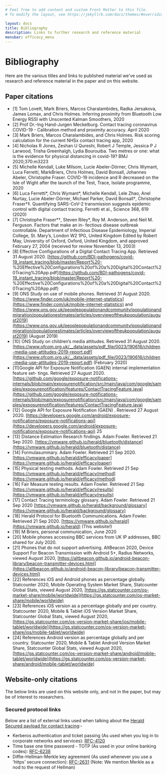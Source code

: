 ```yaml
---
# Feel free to add content and custom Front Matter to this file.
# To modify the layout, see https://jekyllrb.com/docs/themes/#overriding-theme-defaults

layout: docs
title: Bibliography
description: Links to further research and reference material
menubar: efficacy_menu
---
```


# Bibliography

Here are the various titles and links to published material we've used as research
and reference material in the paper and on this website.

## Paper citations

- <a id="a-1" />[1] Tom Lovett, Mark Briers, Marcos Charalambides, Radka Jersakova, James Lomax, and Chris Holmes. Inferring proximity from Bluetooth Low Energy RSSI with Unscented Kalman Smoothers, 2020
- <a id="a-2" />[2] Prof Dr.-Ing Hand-Jurgen Meckelburg. Contact tracing coronavirus COVID-19 - Calibration method and proximity accuracy. April 2020
- <a id="a-3" />[3] Mark Briers, Marcos Charalambides, and Chris Holmes. Risk scoring calculation for the current NHSx contact tracing app, 2020
- <a id="a-4" />[4] Nicholas R Jones, Zeshan U Qureshi, Robert J Temple, Jessica P J Larwood, Trisha Greenhalgh, Lydia Bourouiba. Two metres or one: what is the evidence for physical distancing in covid-19? BMJ 2020;370:m3223
- <a id="a-5" />[5] Michelle Kendall, Luke Milsom, Lucie Abeler-Dörner, Chris Wymant, Luca Ferretti, MarkBriers, Chris Holmes, David Bonsall, Johannes Abeler, Christophe Fraser. COVID-19 incidence and R decreased on the Isle of Wight after the launch of the Test, Trace, Isolate programme, 2020
- <a id="a-6" />[6] Luca Ferretti*, Chris Wymant*, Michelle Kendall, Lele Zhao, Anel Nurtay, Lucie Abeler-Dörner, Michael Parker, David Bonsall†, Christophe Fraser†‡. Quantifying SARS-CoV-2 transmission suggests epidemic control with digital contact tracing. Ferretti et al., Science 368, 619 (2020)
- <a id="a-7" />[7] Christophe Fraser*†, Steven Riley*, Roy M. Anderson, and Neil M. Ferguson. Factors that make an in- fectious disease outbreak controllable. Department of Infectious Disease Epidemiology, Imperial College, St. Mary’s, London W2 1PG, United Kingdom Edited by Robert May, University of Oxford, Oxford, United Kingdom, and approved February 27, 2004 (received for review November 13, 2003)
- <a id="a-8" />[8] Effective Configurations of a Digital Contact Tracing App. Retrieved 31 August 2020. [https://github.com/BDI-pathogens/covid-19_instant_tracing/blob/master/Report%20- %20Effective%20Configurations%20of%20a%20Digital%20Contact%20Tracing%20App.pdf](https://github.com/BDI-pathogens/covid-19_instant_tracing/blob/master/Report%20- %20Effective%20Configurations%20of%20a%20Digital%20Contact%20Tracing%20App.pdf)
- <a id="a-9" />[9] ONS Study on use of mobile phones. Retrieved 31 August 2020. [https://www.finder.com/uk/mobile-internet-statistics](https://www.finder.com/uk/mobile-internet-statistics) and [https://www.ons.gov.uk/peoplepopulationandcommunity/populationandmigration/populationestimates/articles/overviewoftheukpopulation/august2019](https://www.ons.gov.uk/peoplepopulationandcommunity/populationandmigration/populationestimates/articles/overviewoftheukpopulation/august2019) (August 2019)
- <a id="a-10" />[10] ONS Study on children’s media attitudes. Retrieved 31 August 2020. [https://www.ofcom.org.uk/__data/assets/pdf_file/0023/190616/children-media-use-attitudes-2019-report.pdf](https://www.ofcom.org.uk/__data/assets/pdf_file/0023/190616/children-media-use-attitudes-2019-report.pdf) (February 2020)
- <a id="a-11" />[11]Google API for Exposure Notification (GAEN) internal implementation feature set-
tings. Retrieved 27 August 2020. [https://github.com/google/exposure-notifications-internals/blob/main/exposurenotification/src/main/java/com/google/samples/exposurenotification/features/ContactTracingFeature.java](https://github.com/google/exposure-notifications-internals/blob/main/exposurenotification/src/main/java/com/google/samples/exposurenotification/features/ContactTracingFeature.java)
- <a id="a-12" />[12] Google API for Exposure Notification (GAEN) . Retrieved 27 August 2020. [https://developers.google.com/android/exposure-notifications/exposure-notifications-api](https://developers.google.com/android/exposure-notifications/exposure-notifications-api)
25
- <a id="a-13" />[13] Distance Estimation Research findings. Adam Fowler. Retrieved 21 Sep 2020. [https://vmware.github.io/herald/bluetooth/distance](https://vmware.github.io/herald/bluetooth/distance)
- <a id="a-14" />[14] Formulasummary. Adam Fowler. Retrieved 21 Sep 2020. [https://vmware.github.io/herald/efficacy/paper](https://vmware.github.io/herald/efficacy/paper)
- <a id="a-15" />[15] Physical testing methods. Adam Fowler. Retrieved 21 Sep [https://vmware.github.io/herald/efficacy/method](https://vmware.github.io/herald/efficacy/method)
- <a id="a-16" />[16] Fair Measure testing results. Adam Fowler. Retrieved 21 Sep [https://vmware.github.io/herald/efficacy/results](https://vmware.github.io/herald/efficacy/results)
- <a id="a-17" />[17] Contact Tracing terminology glossary. Adam Fowler. Retrieved 21 Sep 2020 [https://vmware.github.io/herald/background/glossary](https://vmware.github.io/herald/background/glossary)
- <a id="a-18" />[18] Herald Protocol for Bluetooth Communications. Adam Fowler. Retrieved 21 Sep 2020. [https://vmware.github.io/herald](https://vmware.github.io/herald) (This website!)
- <a id="a-19" />[19] M Briers, personal communication, June 2020
- <a id="a-20" />[20] Mobile phones accessing BBC services from UK IP addresses, BBC shared for July 2020.
- <a id="a-21" />[21] Phones that do not support advertising. AltBeacon 2020, Device Support For Beacon Transmission with Android 5+, Radius Networks, viewed August 2020, [https://altbeacon.github.io/android-beacon-library/beacon-transmitter-devices.html](https://altbeacon.github.io/android-beacon-library/beacon-transmitter-devices.html)
- <a id="a-22" />[22] References iOS and Android phones as percentage globally. Statcounter 2020, Mobile Operating System Market Share, Statcounter Global Stats, viewed August 2020, [https://gs.statcounter.com/os-market-share/mobile/worldwide](https://gs.statcounter.com/os-market-share/mobile/worldwide)
- <a id="a-23" />[23] References iOS version as a percentage globally and per country. Statcounter 2020, Mobile & Tablet iOS Version Market Share, Statcounter Global Stats, viewed August 2020, [https://gs.statcounter.com/os-version-market-share/ios/mobile-tablet/worldwide](https://gs.statcounter.com/os-version-market-share/ios/mobile-tablet/worldwide)
- <a id="a-24" />[24] References Android version as percentage globally and per country. Statcounter 2020, Mobile & Tablet Android Version Market Share, Statcounter Global Stats, viewed August 2020, [https://gs.statcounter.com/os-version-market-share/android/mobile-tablet/worldwide](https://gs.statcounter.com/os-version-market-share/android/mobile-tablet/worldwide)

## Website-only citations

The below links are used on this website only, and not in the paper, but may be of interest to researchers.

### Secured protocol links

Below are a list of external links used when talking about the [Herald Secured payload for contact tracing](/payload/secured):-

- Kerberos authentication and ticket passing (As used when you log in to corporate networks and services): [RFC-4120](https://tools.ietf.org/html/rfc4120)
- Time base one time password - TOTP (As used in your online banking codes): [RFC-6238](https://tools.ietf.org/html/rfc6238)
- Diffie-Hellman-Merkle key agreement (As used whenever you use a 'https' secure connection): [RFC-2631](https://tools.ietf.org/html/rfc2631) (Note: We mention Merkle as a nod to the request of Hellman)

